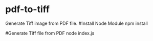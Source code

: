 # pdf-to-tiff
Generate Tiff image from PDF file.
#Install Node Module
npm install

#Generate Tiff file from PDF 
node index.js
